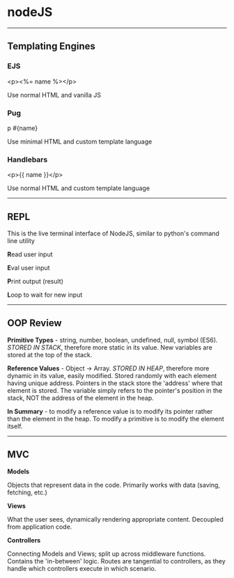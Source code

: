 # nodeJS

___

## Templating Engines
### **EJS**

\<p><%= name %>\</p>

Use normal HTML and vanilla JS 

### **Pug**

p #{name}

Use minimal HTML and custom template language

### **Handlebars**

\<p>{{ name }}\</p>

Use normal HTML and custom template language

___

## REPL 

This is the live terminal interface of NodeJS, similar to python's command line utility

**R**ead user input

**E**val user input

**P**rint output (result)

**L**oop to wait for new input
___

## OOP Review

**Primitive Types** - string, number, boolean, undefined, null, symbol (ES6). *STORED IN STACK*, therefore more static in its value. New variables are stored at the top of the stack.

**Reference Values** - Object -> Array. *STORED IN HEAP*, therefore more dynamic in its value, easily modified. Stored randomly with each element having unique address. Pointers in the stack store the 'address' where that element is stored. The variable simply refers to the pointer's position in the stack, NOT the address of the element in the heap.

**In Summary** - to modify a reference value is to modify its pointer rather than the element in the heap. To modify a primitive is to modify the element itself.

___

## MVC

**Models**

Objects that represent data in the code. Primarily works with data (saving, fetching, etc.)

**Views**

What the user sees, dynamically rendering appropriate content. Decoupled from application code. 

**Controllers**

Connecting Models and Views; split up across middleware functions. Contains the 'in-between' logic. Routes are tangential to controllers, as they handle which controllers execute in which scenario. 
